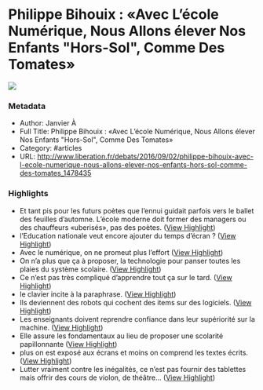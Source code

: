 # Philippe Bihouix : «Avec L’école Numérique, Nous Allons élever Nos Enfants "Hors-Sol", Comme Des Tomates»

![](https://readwise-assets.s3.amazonaws.com/static/images/article3.5c705a01b476.png)

### Metadata

- Author: Janvier À
- Full Title: Philippe Bihouix : «Avec L’école Numérique, Nous Allons élever Nos Enfants "Hors-Sol", Comme Des Tomates»
- Category: #articles
- URL: http://www.liberation.fr/debats/2016/09/02/philippe-bihouix-avec-l-ecole-numerique-nous-allons-elever-nos-enfants-hors-sol-comme-des-tomates_1478435

### Highlights

- Et tant pis pour les futurs poètes que l’ennui guidait parfois vers le ballet des feuilles d’automne. L’école moderne doit former des managers ou des chauffeurs «uberisés», pas des poètes. ([View Highlight](https://instapaper.com/read/770692535/3174693))
- l’Education nationale veut encore ajouter du temps d’écran ? ([View Highlight](https://instapaper.com/read/770692535/3174695))
- Avec le numérique, on ne promeut plus l’effort ([View Highlight](https://instapaper.com/read/770692535/3174696))
- On n’a plus que ça à proposer, la technologie pour panser toutes les plaies du système scolaire. ([View Highlight](https://instapaper.com/read/770692535/3174722))
- Ce n’est pas très compliqué d’apprendre tout ça sur le tard. ([View Highlight](https://instapaper.com/read/770692535/3174730))
- le clavier incite à la paraphrase. ([View Highlight](https://instapaper.com/read/770692535/3174732))
- Ils deviennent des robots qui cochent des items sur des logiciels. ([View Highlight](https://instapaper.com/read/770692535/3174734))
- Les enseignants doivent reprendre confiance dans leur supériorité sur la machine. ([View Highlight](https://instapaper.com/read/770692535/3174740))
- Elle assure les fondamentaux au lieu de proposer une scolarité papillonnante ([View Highlight](https://instapaper.com/read/770692535/3174741))
- plus on est exposé aux écrans et moins on comprend les textes écrits. ([View Highlight](https://instapaper.com/read/770692535/3179021))
- Lutter vraiment contre les inégalités, ce n’est pas fournir des tablettes mais offrir des cours de violon, de théâtre… ([View Highlight](https://instapaper.com/read/770692535/3179027))
